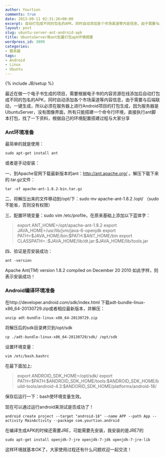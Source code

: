```yaml
---
author: Yourtion
comments: true
date: 2013-09-11 02:31:26+00:00
excerpt: 自动打包成不同的包名的APK，同时自动添加各个市场渠道等内容信息，由于需要与后端联动，一键生成，所以必须在服务器上进行Android项目的打包生成，因为服务器是UbuntuServer，没有图像界面，所有只能搭建一个命令行环境，直接执行ant脚本打包
layout: post
slug: ubuntu-server-ant-android-apk
title: UbuntuServer用ant批量打包apk环境搭建
wordpress_id: 3899
categories:
- 服务器
tags:
- Android
- Linux
- Ubuntu
---
```

{% include JB/setup %}

最近在做一个电子书生成的项目，需要根据电子书的内容资源在线添加后自动打包成不同的包名的APK，同时自动添加各个市场渠道等内容信息，由于需要与后端联动，一键生成，所以必须在服务器上进行Android项目的打包生成，因为服务器是UbuntuServer，没有图像界面，所有只能搭建一个命令行环境，直接执行ant脚本打包，找了一下资料，根据自己的环境配置搭建过程与大家分享


### Ant环境准备


最简单的就是使用：

```
sudo apt-get install ant
```

或者是手动安装：

一、到Apache官网下载最新版本的ant：http://ant.apache.org/ 。解压下载下来的.tar.gz文件：

```
tar -xf apache-ant-1.8.2-bin.tar.gz
```

二、将解压出来的文件移动到/opt/下：sudo mv apache-ant-1.8.2 /opt/ （sudo 不能省，否则没有权限）

三、配置环境变量：sudo vim /etc/profile，在原来基础上添加以下蓝体字：


<blockquote>export ANT_HOME=/opt/apache-ant-1.8.2
export JAVA_HOME=/usr/lib/jvm/java-6-openjdk
export PATH=$JAVA_HOME/bin:$PATH:$ANT_HOME/bin
export CLASSPATH=.:$JAVA_HOME/lib/dt.jar:$JAVA_HOME/lib/tools.jar</blockquote>


四、验证是否安装成功：

```
ant -version
```

Apache Ant(TM) version 1.8.2 compiled on December 20 2010
如此字样，则表示安装成功！


### Android编译环境准备


在http://developer.android.com/sdk/index.html 下载adt-bundle-linux-x86_64-20130729.zip或者相应最新版本，并解压：

```
unzip adt-bundle-linux-x86_64-20130729.zip
```

将解压后的sdk目录拷贝到/opt/sdk

```
cp ./adt-bundle-linux-x86_64-20130729/sdk/ /opt/sdk
```

设置环境变量：

```
vim /etc/bash.bashrc
```

在最下面加上:


<blockquote>export ANDROID_SDK_HOME=/opt/sdk/
export PATH=$PATH:$ANDROID_SDK_HOME/tools:$ANDROID_SDK_HOME/build-tools/android-4.3:$ANDORID_SDK_HOME/platforms/android-18/</blockquote>


保存后运行一下：bash使环境变量生效。

现在可以通过运行android来测试是否成功了！

```
android create project --target "android-18" --name APP --path App --activity MainActivity --package com.yourtion.android
```

在编译生成APK的时候还需要JRE，可能需要先安装，我安装的是JRE7的

```
sudo apt-get install openjdk-7-jre openjdk-7-jdk openjdk-7-jre-lib
```

这样环境就基本OK了，大家使用过程还有什么问题欢迎一起交流！

